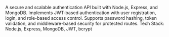 A secure and scalable authentication API built with Node.js, Express, and MongoDB. Implements JWT-based authentication with user registration, login, and role-based access control. Supports password hashing, token validation, and middleware-based security for protected routes.
Tech Stack: Node.js, Express, MongoDB, JWT, bcrypt
